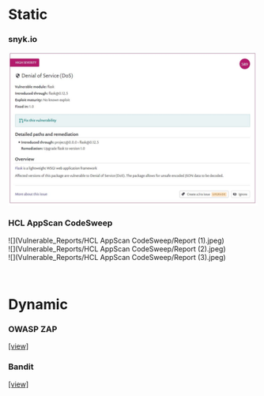 # Static
### snyk.io
![](Vulnerable_Reports/App.synk.io/Report.jpeg)

### HCL AppScan CodeSweep 
![](Vulnerable_Reports/HCL AppScan CodeSweep/Report (1).jpeg) <br/>
![](Vulnerable_Reports/HCL AppScan CodeSweep/Report (2).jpeg) <br/>
![](Vulnerable_Reports/HCL AppScan CodeSweep/Report (3).jpeg) <br/>

&nbsp; 
# Dynamic
### OWASP ZAP 
[[view]](Vulnerable_Reports/App.synk.io/Report.jpeg)

### Bandit 
[[view]](Vulnerable_Reports/App.synk.io/Report.jpeg)
